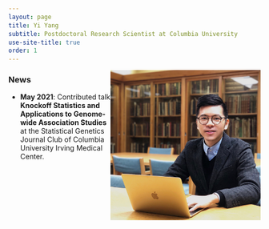 ```yaml
---
layout: page
title: Yi Yang
subtitle: Postdoctoral Research Scientist at Columbia University
use-site-title: true
order: 1
---
```

<img align="right" src="/assets/img/YiYang.jpg" alt="" width="300">

### News

- **May 2021**: Contributed talk **Knockoff Statistics and Applications to Genome-wide Association Studies** at the Statistical Genetics Journal Club of Columbia University Irving Medical Center.
